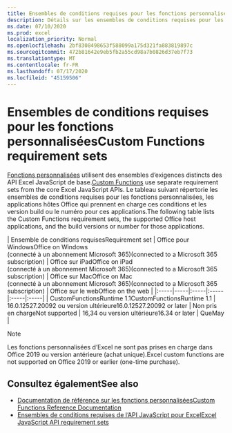 ```yaml
---
title: Ensembles de conditions requises pour les fonctions personnalisées
description: Détails sur les ensembles de conditions requises pour les fonctions personnalisées pour l’API JavaScript pour Excel.
ms.date: 07/10/2020
ms.prod: excel
localization_priority: Normal
ms.openlocfilehash: 2bf8308498653f588099a175d321fa883819897c
ms.sourcegitcommit: 472b81642e9eb5fb2a55cd98a7b0826d37eb7f73
ms.translationtype: MT
ms.contentlocale: fr-FR
ms.lasthandoff: 07/17/2020
ms.locfileid: "45159506"
---
```

# <a name="custom-functions-requirement-sets"></a><span data-ttu-id="c0a38-103">Ensembles de conditions requises pour les fonctions personnalisées</span><span class="sxs-lookup"><span data-stu-id="c0a38-103">Custom Functions requirement sets</span></span>

<span data-ttu-id="c0a38-104">[Fonctions personnalisées](./custom-functions-overview.md) utilisent des ensembles d’exigences distincts des API Excel JavaScript de base.</span><span class="sxs-lookup"><span data-stu-id="c0a38-104">[Custom Functions](./custom-functions-overview.md) use separate requirement sets from the core Excel JavaScript APIs.</span></span> <span data-ttu-id="c0a38-105">Le tableau suivant répertorie les ensembles de conditions requises pour les fonctions personnalisées, les applications hôtes Office qui prennent en charge ces conditions et les version build ou le numéro pour ces applications.</span><span class="sxs-lookup"><span data-stu-id="c0a38-105">The following table lists the Custom Functions requirement sets, the supported Office host applications, and the build versions or number for those applications.</span></span>

|  <span data-ttu-id="c0a38-106">Ensemble de conditions requises</span><span class="sxs-lookup"><span data-stu-id="c0a38-106">Requirement set</span></span>  |  <span data-ttu-id="c0a38-107">Office pour Windows</span><span class="sxs-lookup"><span data-stu-id="c0a38-107">Office on Windows</span></span><br><span data-ttu-id="c0a38-108">(connecté à un abonnement Microsoft 365)</span><span class="sxs-lookup"><span data-stu-id="c0a38-108">(connected to a Microsoft 365 subscription)</span></span>  |  <span data-ttu-id="c0a38-109">Office sur iPad</span><span class="sxs-lookup"><span data-stu-id="c0a38-109">Office on iPad</span></span><br><span data-ttu-id="c0a38-110">(connecté à un abonnement Microsoft 365)</span><span class="sxs-lookup"><span data-stu-id="c0a38-110">(connected to a Microsoft 365 subscription)</span></span>  |  <span data-ttu-id="c0a38-111">Office sur Mac</span><span class="sxs-lookup"><span data-stu-id="c0a38-111">Office on Mac</span></span><br><span data-ttu-id="c0a38-112">(connecté à un abonnement Microsoft 365)</span><span class="sxs-lookup"><span data-stu-id="c0a38-112">(connected to a Microsoft 365 subscription)</span></span>  | <span data-ttu-id="c0a38-113">Office sur le web</span><span class="sxs-lookup"><span data-stu-id="c0a38-113">Office on the web</span></span> |
|:-----|-----|:-----|:-----|:-----|:-----|
| <span data-ttu-id="c0a38-114">CustomFunctionsRuntime 1.1</span><span class="sxs-lookup"><span data-stu-id="c0a38-114">CustomFunctionsRuntime 1.1</span></span> | <span data-ttu-id="c0a38-115">16.0.12527.20092 ou version ultérieure</span><span class="sxs-lookup"><span data-stu-id="c0a38-115">16.0.12527.20092 or later</span></span> | <span data-ttu-id="c0a38-116">Non pris en charge</span><span class="sxs-lookup"><span data-stu-id="c0a38-116">Not supported</span></span> | <span data-ttu-id="c0a38-117">16,34 ou version ultérieure</span><span class="sxs-lookup"><span data-stu-id="c0a38-117">16.34 or later</span></span> | <span data-ttu-id="c0a38-118">Que</span><span class="sxs-lookup"><span data-stu-id="c0a38-118">May</span></span> |

> [!NOTE]
> <span data-ttu-id="c0a38-119">Les fonctions personnalisées d’Excel ne sont pas prises en charge dans Office 2019 ou version antérieure (achat unique).</span><span class="sxs-lookup"><span data-stu-id="c0a38-119">Excel custom functions are not supported on Office 2019 or earlier (one-time purchase).</span></span>

## <a name="see-also"></a><span data-ttu-id="c0a38-120">Consultez également</span><span class="sxs-lookup"><span data-stu-id="c0a38-120">See also</span></span>

- [<span data-ttu-id="c0a38-121">Documentation de référence sur les fonctions personnalisées</span><span class="sxs-lookup"><span data-stu-id="c0a38-121">Custom Functions Reference Documentation</span></span>](/javascript/api/custom-functions-runtime)
- [<span data-ttu-id="c0a38-122">Ensembles de conditions requises de l’API JavaScript pour Excel</span><span class="sxs-lookup"><span data-stu-id="c0a38-122">Excel JavaScript API requirement sets</span></span>](../reference/requirement-sets/excel-api-requirement-sets.md)
